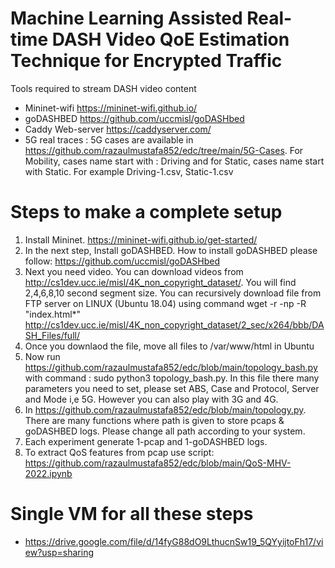 # Machine Learning Assisted Real-time DASH Video QoE Estimation Technique for Encrypted Traffic

Tools required to stream DASH video content

  - Mininet-wifi https://mininet-wifi.github.io/
  - goDASHBED https://github.com/uccmisl/goDASHbed
  - Caddy Web-server https://caddyserver.com/
  - 5G real traces : 5G cases are available in https://github.com/razaulmustafa852/edc/tree/main/5G-Cases. For Mobility, cases name start with : Driving and for Static, cases name start with Static. For example Driving-1.csv, Static-1.csv

# Steps to make a complete setup
 1. Install Mininet. https://mininet-wifi.github.io/get-started/
 2. In the next step, Install goDASHBED. How to install goDASHBED please follow: https://github.com/uccmisl/goDASHbed
 3. Next you need video. You can download videos from http://cs1dev.ucc.ie/misl/4K_non_copyright_dataset/. You will find 2,4,6,8,10 second segment size. You can recursively download file from FTP server on LINUX (Ubuntu 18.04) using command wget -r -np -R "index.html*" http://cs1dev.ucc.ie/misl/4K_non_copyright_dataset/2_sec/x264/bbb/DASH_Files/full/
 4. Once you downlaod the file, move all files to /var/www/html in Ubuntu
 5. Now run https://github.com/razaulmustafa852/edc/blob/main/topology_bash.py with command : sudo python3 topology_bash.py. In this file there many parameters you need to set, please set ABS, Case and Protocol, Server and Mode i,e 5G. However you can also play with 3G and 4G.
 6. In https://github.com/razaulmustafa852/edc/blob/main/topology.py. There are many functions where path is given to store pcaps & goDASHBED logs. Please change all path according to your system.
 7. Each experiment generate 1-pcap and 1-goDASHBED logs. 
 8. To extract QoS features from pcap use script: https://github.com/razaulmustafa852/edc/blob/main/QoS-MHV-2022.ipynb

# Single VM for all these steps
 - https://drive.google.com/file/d/14fyG88dO9LthucnSw19_5QYyijtoFh17/view?usp=sharing
